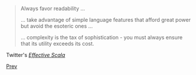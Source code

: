 > Always favor readability ...
>
>... take advantage of simple language features that afford great power but avoid the esoteric ones ...
>
>... complexity is the tax of sophistication - you must always ensure that its utility exceeds its cost.

Twitter's [_Effective Scala_](http://twitter.github.io/effectivescala/)

[Prev](WrapUp.md)
